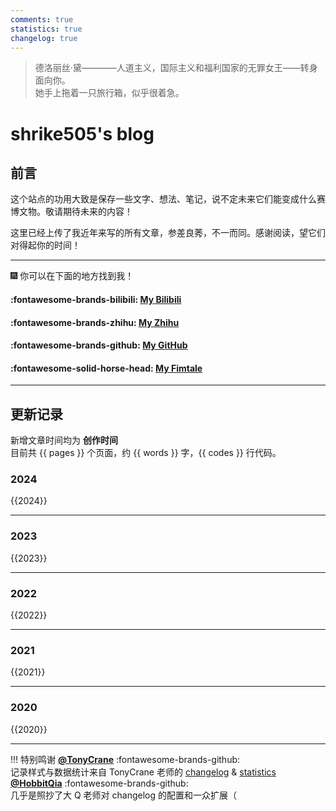 ```yaml
---
comments: true
statistics: true
changelog: true
---
```


> 德洛丽丝·黛————人道主义，国际主义和福利国家的无罪女王——转身面向你。  
> 她手上拖着一只旅行箱，似乎很着急。

# shrike505's blog
## 前言
这个站点的功用大致是保存一些文字、想法、笔记，说不定未来它们能变成什么赛博文物。敬请期待未来的内容！  
  
这里已经上传了我近年来写的所有文章，参差良莠，不一而同。感谢阅读，望它们对得起你的时间！  
      
***
:fireworks: 你可以在下面的地方找到我！  

#### :fontawesome-brands-bilibili: [My Bilibili](https://space.bilibili.com/164131287/)  
#### :fontawesome-brands-zhihu: [My Zhihu](https://www.zhihu.com/people/trixie-83-96)  
#### :fontawesome-brands-github: [My GitHub](https://github.com/shrike-505)
#### :fontawesome-solid-horse-head: [My Fimtale](https://fimtale.com/u/叁壹肆壹)
***

  
## 更新记录

新增文章时间均为 __创作时间__  
目前共 {{ pages }} 个页面，约 {{ words }} 字，{{ codes }} 行代码。  

### 2024  
{{2024}}

---  

### 2023
{{2023}}

---

### 2022
{{2022}}

---

### 2021
{{2021}}

---

### 2020
{{2020}}


---

!!! 特别鸣谢
    [**@TonyCrane**](https://github.com/TonyCrane) :fontawesome-brands-github:  
    记录样式与数据统计来自 TonyCrane 老师的 [changelog](https://github.com/TonyCrane/mkdocs-changelog-plugin) & [statistics](https://github.com/TonyCrane/mkdocs-statistics-plugin)  
    [**@HobbitQia**](https://github.com/HobbitQia/) :fontawesome-brands-github:  
    几乎是照抄了大 Q 老师对 changelog 的配置和一众扩展（  